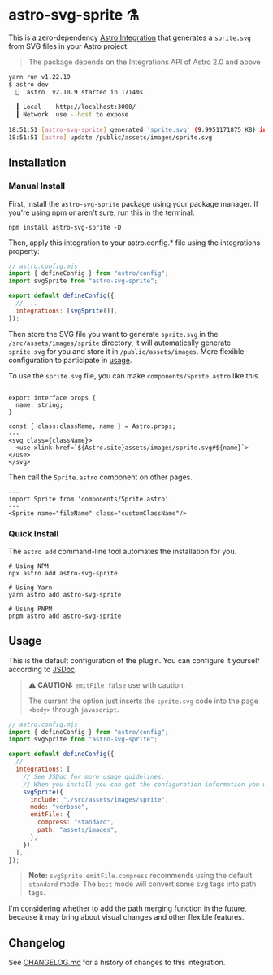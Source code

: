# astro-svg-sprite ⚗️

This is a zero-dependency [Astro Integration](https://docs.astro.build/en/guides/integrations-guide/) that generates a `sprite.svg` from SVG files in your Astro project.

> The package depends on the Integrations API of Astro 2.0 and above

```bash
yarn run v1.22.19
$ astro dev
  🚀  astro  v2.10.9 started in 1714ms
  
  ┃ Local    http://localhost:3000/
  ┃ Network  use --host to expose
  
18:51:51 [astro-svg-sprite] generated 'sprite.svg' (9.9951171875 KB) in 11ms
18:51:51 [astro] update /public/assets/images/sprite.svg
```


## Installation

### Manual Install

First, install the `astro-svg-sprite` package using your package manager. If you're using npm or aren't sure, run this in the terminal:

```dash
npm install astro-svg-sprite -D
```

Then, apply this integration to your astro.config.\* file using the integrations property:

```js
// astro.config.mjs
import { defineConfig } from "astro/config";
import svgSprite from "astro-svg-sprite";

export default defineConfig({
  // ...
  integrations: [svgSprite()],
});
```

Then store the SVG file you want to generate `sprite.svg` in the `/src/assets/images/sprite` directory, it will automatically generate `sprite.svg` for you and store it in `/public/assets/images`. More flexible configuration to participate in [usage](#usage).

To use the `sprite.svg` file, you can make `components/Sprite.astro` like this.

```astro
---
export interface props {
  name: string;
}

const { class:className, name } = Astro.props;
---
<svg class={className}>
  <use xlink:href=`${Astro.site}assets/images/sprite.svg#${name}`></use>
</svg>
```

Then call the `Sprite.astro` component on other pages.

```astro
---
import Sprite from 'components/Sprite.astro'
---
<Sprite name="fileName" class="customClassName"/>

```

### Quick Install

The `astro add` command-line tool automates the installation for you.

```dash
# Using NPM
npx astro add astro-svg-sprite

# Using Yarn
yarn astro add astro-svg-sprite

# Using PNPM
pnpm astro add astro-svg-sprite
```

## Usage

This is the default configuration of the plugin. You can configure it yourself according to [JSDoc](./dist/index.d.ts).

> **⚠ CAUTION:** `emitFile:false` use with caution.
>
> The current the option just inserts the `sprite.svg` code into the page `<body>` through `javascript`.

```js
// astro.config.mjs
import { defineConfig } from "astro/config";
import svgSprite from "astro-svg-sprite";

export default defineConfig({
  // ...
  integrations: [
    // See JSDoc for more usage guidelines.
    // When you install you can get the configuration information you want.
    svgSprite({
      include: "./src/assets/images/sprite",
      mode: "verbose", 
      emitFile: {
        compress: "standard", 
        path: "assets/images",
      },
    }),
  ],
});
```

> **Note:** `svgSprite.emitFile.compress` recommends using the default `standard` mode. The `best` mode will convert some svg tags into path tags.

I'm considering whether to add the path merging function in the future, because it may bring about visual changes and other flexible features.

## Changelog

See [CHANGELOG.md](CHANGELOG.md) for a history of changes to this integration.
